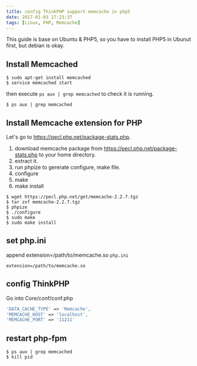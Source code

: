 ```yaml
---
title: config ThinkPHP support memcache in php5
date: 2017-01-03 17:23:37
tags: [Linux, PHP, Memcache]
---
```


This guide is base on Ubuntu & PHP5, so you have to install PHP5 in Ubunut first, but debian is okay.

## Install Memcached
``` shell
$ sudo apt-get install memcached
$ service memcached start
```

then execute `ps aux | grep memcached` to check it is running.
``` shell
$ ps aux | grep memcached
```

## Install Memcache extension for PHP
Let's go to https://pecl.php.net/package-stats.php.
1. download memcache package from https://pecl.php.net/package-stats.php to your home directory.
2. extract it.
3. run phpize to gererate configure, make file.
4. configure
5. make
6. make install

``` shell
$ wget https://pecl.php.net/get/memcache-2.2.7.tgz
$ tar zxf memcache-2.2.7.tgz
$ phpize
$ ./configure
$ sudo make
$ sudo make install
```

## set php.ini
append extension=/path/to/memcache.so
`php.ini`
``` config
extension=/path/to/memcache.so
```

## config ThinkPHP
Go into Core/conf/conf.php

``` php
'DATA_CACHE_TYPE' => 'Memcache',
'MEMCACHE_HOST' => 'localhost',
'MEMCACHE_PORT' => '11211'
```

## restart php-fpm
``` shell
$ ps aux | grep memcached
$ kill pid
```
